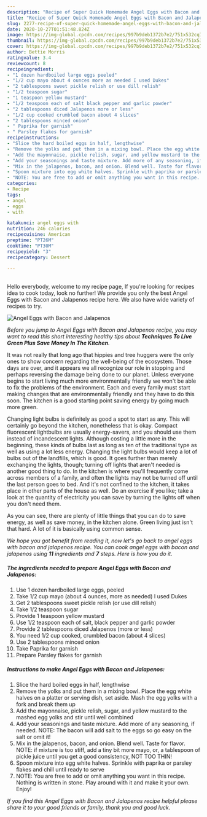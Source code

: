 ```yaml
---
description: "Recipe of Super Quick Homemade Angel Eggs with Bacon and Jalapenos"
title: "Recipe of Super Quick Homemade Angel Eggs with Bacon and Jalapenos"
slug: 2277-recipe-of-super-quick-homemade-angel-eggs-with-bacon-and-jalapenos
date: 2020-10-27T01:51:48.824Z
image: https://img-global.cpcdn.com/recipes/997b9deb1372b7e2/751x532cq70/angel-eggs-with-bacon-and-jalapenos-recipe-main-photo.jpg
thumbnail: https://img-global.cpcdn.com/recipes/997b9deb1372b7e2/751x532cq70/angel-eggs-with-bacon-and-jalapenos-recipe-main-photo.jpg
cover: https://img-global.cpcdn.com/recipes/997b9deb1372b7e2/751x532cq70/angel-eggs-with-bacon-and-jalapenos-recipe-main-photo.jpg
author: Bettie Morris
ratingvalue: 3.4
reviewcount: 8
recipeingredient:
- "1 dozen hardboiled large eggs peeled"
- "1/2 cup mayo about 4 ounces more as needed I used Dukes"
- "2 tablespoons sweet pickle relish or use dill relish"
- "1/2 teaspoon sugar"
- "1 teaspoon yellow mustard"
- "1/2 teaspoon each of salt black pepper and garlic powder"
- "2 tablespoons diced Jalapenos more or less"
- "1/2 cup cooked crumbled bacon about 4 slices"
- "2 tablespoons minced onion"
- " Paprika for garnish"
- " Parsley flakes for garnish"
recipeinstructions:
- "Slice the hard boiled eggs in half, lengthwise"
- "Remove the yolks and put them in a mixing bowl. Place the egg white halves on a platter or serving dish, set aside. Mash the egg yolks with a fork and break them up"
- "Add the mayonnaise, pickle relish, sugar, and yellow mustard to the mashed egg yolks and stir until well combined"
- "Add your seasonings and taste mixture. Add more of any seasoning, if needed. NOTE: The bacon will add salt to the eggs so go easy on the salt or omit it!"
- "Mix in the jalapenos, bacon, and onion. Blend well. Taste for flavor. NOTE: if mixture is too stiff, add a tiny bit more mayo, or, a tablespoon of pickle juice until you get a good consistency, NOT TOO THIN!"
- "Spoon mixture into egg white halves. Sprinkle with paprika or parsley flakes and chill until ready to serve"
- "NOTE: You are free to add or omit anything you want in this recipe. Nothing is written in stone. Play around with it and make it your own. Enjoy!"
categories:
- Recipe
tags:
- angel
- eggs
- with

katakunci: angel eggs with 
nutrition: 246 calories
recipecuisine: American
preptime: "PT26M"
cooktime: "PT30M"
recipeyield: "3"
recipecategory: Dessert

---
```

<br>
Hello everybody, welcome to my recipe page, If you're looking for recipes idea to cook today, look no further! We provide you only the best Angel Eggs with Bacon and Jalapenos recipe here. We also have wide variety of recipes to try.
<br>


![Angel Eggs with Bacon and Jalapenos](https://img-global.cpcdn.com/recipes/997b9deb1372b7e2/751x532cq70/angel-eggs-with-bacon-and-jalapenos-recipe-main-photo.jpg)

<i>Before you jump to Angel Eggs with Bacon and Jalapenos recipe, you may want to read this short interesting healthy tips about 
<strong>Techniques To Live Green Plus Save Money In The Kitchen</strong>.</i>
</br>

It was not really that long ago that hippies and tree huggers were the only ones to show concern regarding the well-being of the ecosystem. Those days are over, and it appears we all recognize our role in stopping and perhaps reversing the damage being done to our planet. Unless everyone begins to start living much more environmentally friendly we won't be able to fix the problems of the environment. Each and every family must start making changes that are environmentally friendly and they have to do this soon. The kitchen is a good starting point saving energy by going much more green.

Changing light bulbs is definitely as good a spot to start as any. This will certainly go beyond the kitchen, nonetheless that is okay. Compact fluorescent lightbulbs are usually energy-savers, and you should use them instead of incandescent lights. Although costing a little more in the beginning, these kinds of bulbs last as long as ten of the traditional type as well as using a lot less energy. Changing the light bulbs would keep a lot of bulbs out of the landfills, which is good. It goes further than merely exchanging the lights, though; turning off lights that aren't needed is another good thing to do. In the kitchen is where you'll frequently come across members of a family, and often the lights may not be turned off until the last person goes to bed. And it's not confined to the kitchen, it takes place in other parts of the house as well. Do an exercise if you like; take a look at the quantity of electricity you can save by turning the lights off when you don't need them.

As you can see, there are plenty of little things that you can do to save energy, as well as save money, in the kitchen alone. Green living just isn't that hard. A lot of it is basically using common sense.


<i>We hope you got benefit from reading it, now let's go back to angel eggs with bacon and jalapenos recipe. You can cook angel eggs with bacon and jalapenos using <strong>11</strong> ingredients and <strong>7</strong> steps. Here is how you do it.
</i>

##### The ingredients needed to prepare Angel Eggs with Bacon and Jalapenos:

1. Use 1 dozen hardboiled large eggs, peeled
1. Take 1/2 cup mayo (about 4 ounces, more as needed) I used Dukes
1. Get 2 tablespoons sweet pickle relish (or use dill relish)
1. Take 1/2 teaspoon sugar
1. Provide 1 teaspoon yellow mustard
1. Use 1/2 teaspoon each of salt, black pepper and garlic powder
1. Provide 2 tablespoons diced Jalapenos (more or less)
1. You need 1/2 cup cooked, crumbled bacon (about 4 slices)
1. Use 2 tablespoons minced onion
1. Take  Paprika for garnish
1. Prepare  Parsley flakes for garnish


##### Instructions to make Angel Eggs with Bacon and Jalapenos:

1. Slice the hard boiled eggs in half, lengthwise
1. Remove the yolks and put them in a mixing bowl. Place the egg white halves on a platter or serving dish, set aside. Mash the egg yolks with a fork and break them up
1. Add the mayonnaise, pickle relish, sugar, and yellow mustard to the mashed egg yolks and stir until well combined
1. Add your seasonings and taste mixture. Add more of any seasoning, if needed. NOTE: The bacon will add salt to the eggs so go easy on the salt or omit it!
1. Mix in the jalapenos, bacon, and onion. Blend well. Taste for flavor. NOTE: if mixture is too stiff, add a tiny bit more mayo, or, a tablespoon of pickle juice until you get a good consistency, NOT TOO THIN!
1. Spoon mixture into egg white halves. Sprinkle with paprika or parsley flakes and chill until ready to serve
1. NOTE: You are free to add or omit anything you want in this recipe. Nothing is written in stone. Play around with it and make it your own. Enjoy!


<i>If you find this Angel Eggs with Bacon and Jalapenos recipe helpful please share it to your good friends or family, thank you and good luck.</i>
